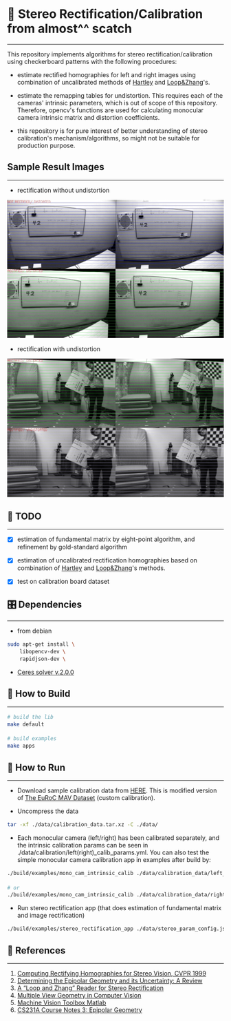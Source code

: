 # 📝 Stereo Rectification/Calibration from almost^^ scatch #
***

This repository implements algorithms for stereo rectification/calibration using checkerboard patterns with the following procedures:

- estimate rectified homographies for left and right images using combination of uncalibrated methods of [Hartley](https://www.robots.ox.ac.uk/~vgg/hzbook/) and [Loop&Zhang](http://dev.ipol.im/~morel/Dossier_MVA_2011_Cours_Transparents_Documents/2011_Cours7_Document2_Loop-Zhang-CVPR1999.pdf)'s.

- estimate the remapping tables for undistortion. This requires each of the cameras' intrinsic parameters, which is out of scope of this repository. Therefore, opencv's functions are used for calculating monocular camera intrinsic matrix and distortion coefficients.

- this repository is for pure interest of better understanding of stereo calibration's mechanism/algorithms, so might not be suitable for production purpose.

## Sample Result Images ##
***

- rectification without undistortion

![rectified_distorted](./docs/images/rectified_distorted.jpg)

- rectification with undistortion

![rectified_undistorted](./docs/images/rectified_undistorted.jpg)

## :tada: TODO
***

- [x] estimation of fundamental matrix by eight-point algorithm, and refinement by gold-standard algorithm
- [x] estimation of uncalibrated rectification homographies based on combination of [Hartley](https://www.robots.ox.ac.uk/~vgg/hzbook/) and [Loop&Zhang](http://dev.ipol.im/~morel/Dossier_MVA_2011_Cours_Transparents_Documents/2011_Cours7_Document2_Loop-Zhang-CVPR1999.pdf)'s methods.
- [x] test on calibration board dataset


## 🎛  Dependencies
***

- from debian

```bash
sudo apt-get install \
    libopencv-dev \
    rapidjson-dev \
```

- [Ceres solver v.2.0.0](https://github.com/ceres-solver/ceres-solver)

## 🔨 How to Build ##
***

```bash
# build the lib
make default

# build examples
make apps
```

## :running: How to Run ##
***

- Download sample calibration data from [HERE](https://drive.google.com/file/d/1lkAEoEX_Vpdty2bNsn_4BeEQvwS_90ua/view?usp=sharing). This is modified version of [The EuRoC MAV Dataset](https://projects.asl.ethz.ch/datasets/doku.php?id=kmavvisualinertialdatasets) (custom calibration).

- Uncompress the data
```bash
tar -xf ./data/calibration_data.tar.xz -C ./data/
```

- Each monocular camera (left/right) has been calibrated separately, and the intrinsic calibration params can be seen in ./data/calibration/left(right)_calib_params.yml. You can also test the simple monocular camera calibration app in examples after build by:


```bash
./build/examples/mono_cam_intrinsic_calib ./data/calibration_data/left_param_config.json ./left_calib_params.yml

# or
./build/examples/mono_cam_intrinsic_calib ./data/calibration_data/right_param_config.json ./right_calib_params.yml
```

- Run stereo rectification app (that does estimation of fundamental matrix and image rectification)

```bash
./build/examples/stereo_rectification_app ./data/stereo_param_config.json ./data/sample_left.png ./data/sample_right.png
```

## :gem: References ##
***

1. [Computing Rectifying Homographies for Stereo Vision, CVPR 1999](http://dev.ipol.im/~morel/Dossier_MVA_2011_Cours_Transparents_Documents/2011_Cours7_Document2_Loop-Zhang-CVPR1999.pdf)
2. [Determining the Epipolar Geometry and its Uncertainty: A Review](https://www.cs.auckland.ac.nz/courses/compsci773s1c/resources/IJCV-Review.pdf)
3. [A “Loop and Zhang” Reader for Stereo Rectification](https://engineering.purdue.edu/kak/Tutorials/StereoRectification.pdf)
4. [Multiple View Geometry in Computer Vision](https://www.robots.ox.ac.uk/~vgg/hzbook/)
5. [Machine Vision Toolbox Matlab](https://github.com/petercorke/machinevision-toolbox-matlab)
6. [CS231A Course Notes 3: Epipolar Geometry](https://web.stanford.edu/class/cs231a/course_notes/03-epipolar-geometry.pdf)
